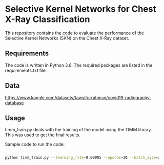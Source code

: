 # Selective Kernel Networks for Chest X-Ray Classification

This repository contains the code to evaluate the performance of the Selective Kernel Networks (SKN) on the Chest X-Ray dataset. 

## Requirements

The code is written in Python 3.6. The required packages are listed in the requirements.txt file.

## Data

<https://www.kaggle.com/datasets/tawsifurrahman/covid19-radiography-database>

## Usage

timm_train.py deals with the training of the model using the TIMM library. This was used to get the final results.

Sample code to run the code:

```bash

python timm_train.py --learning_rate=0.00005 --epochs=30 --batch_size=32 --model="resnet18" --wandb=True --data="/Covid_Radiography_Project/Dataset/Balanced" --seed=10 --image_size=224
```